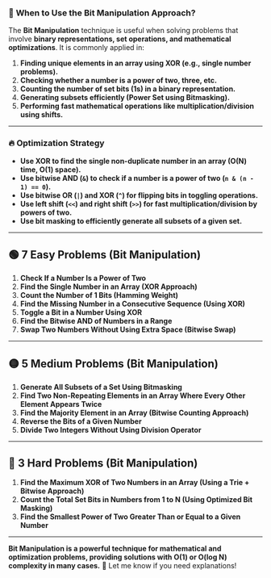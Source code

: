 ### 📌 **When to Use the Bit Manipulation Approach?**  
The **Bit Manipulation** technique is useful when solving problems that involve **binary representations, set operations, and mathematical optimizations**. It is commonly applied in:  

1. **Finding unique elements in an array using XOR (e.g., single number problems).**  
2. **Checking whether a number is a power of two, three, etc.**  
3. **Counting the number of set bits (1s) in a binary representation.**  
4. **Generating subsets efficiently (Power Set using Bitmasking).**  
5. **Performing fast mathematical operations like multiplication/division using shifts.**  

---

### 🔥 **Optimization Strategy**  
- **Use XOR to find the single non-duplicate number in an array (O(N) time, O(1) space).**  
- **Use bitwise AND (`&`) to check if a number is a power of two (`n & (n - 1) == 0`).**  
- **Use bitwise OR (`|`) and XOR (`^`) for flipping bits in toggling operations.**  
- **Use left shift (`<<`) and right shift (`>>`) for fast multiplication/division by powers of two.**  
- **Use bit masking to efficiently generate all subsets of a given set.**  

---

## 🟢 **7 Easy Problems (Bit Manipulation)**
1. **Check If a Number Is a Power of Two**  
2. **Find the Single Number in an Array (XOR Approach)**  
3. **Count the Number of 1 Bits (Hamming Weight)**  
4. **Find the Missing Number in a Consecutive Sequence (Using XOR)**  
5. **Toggle a Bit in a Number Using XOR**  
6. **Find the Bitwise AND of Numbers in a Range**  
7. **Swap Two Numbers Without Using Extra Space (Bitwise Swap)**  

---

## 🟡 **5 Medium Problems (Bit Manipulation)**
1. **Generate All Subsets of a Set Using Bitmasking**  
2. **Find Two Non-Repeating Elements in an Array Where Every Other Element Appears Twice**  
3. **Find the Majority Element in an Array (Bitwise Counting Approach)**  
4. **Reverse the Bits of a Given Number**  
5. **Divide Two Integers Without Using Division Operator**  

---

## 🔴 **3 Hard Problems (Bit Manipulation)**
1. **Find the Maximum XOR of Two Numbers in an Array (Using a Trie + Bitwise Approach)**  
2. **Count the Total Set Bits in Numbers from 1 to N (Using Optimized Bit Masking)**  
3. **Find the Smallest Power of Two Greater Than or Equal to a Given Number**  

---

**Bit Manipulation is a powerful technique for mathematical and optimization problems, providing solutions with O(1) or O(log N) complexity in many cases.** 🚀 Let me know if you need explanations!
